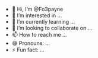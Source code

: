 - 👋 Hi, I’m @Fo3payne
- 👀 I’m interested in ...
- 🌱 I’m currently learning ...
- 💞️ I’m looking to collaborate on ...
- 📫 How to reach me ...
- 😄 Pronouns: ...
- ⚡ Fun fact: ...

<!---
Fo3payne/Fo3payne is a ✨ special ✨ repository because its `README.md` (this file) appears on your GitHub profile.
You can click the Preview link to take a look at your changes.
--->
